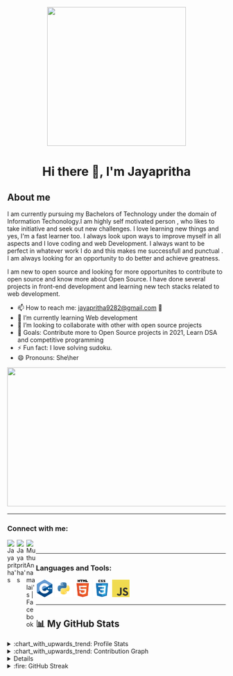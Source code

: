 <!--
**coding-geek21/coding-geek21** is a ✨ _special_ ✨ repository because its `README.md` (this file) appears on your GitHub profile.

Here are some ideas to get you started:

- 🔭 I’m currently working on ...
- 🌱 I’m currently learning ...
- 👯 I’m looking to collaborate on ...
- 🤔 I’m looking for help with ...
- 💬 Ask me about ...
- 📫 How to reach me: ...
- 😄 Pronouns: ...
- ⚡ Fun fact: ...
-->
<p align="center"> <img src="https://media.giphy.com/media/WiDrTMSznIdggL6lyw/giphy.gif" width="320" height="320"  /> </p>
<h1 align="center">Hi there 👋, I'm Jayapritha</h1>

## About me
I am currently pursuing my Bachelors of Technology under the domain of Information Techonology.I am highly self motivated person , who likes to take initiative and seek out new challenges. I love learning new things and yes, I'm a fast learner too. I always look upon ways to improve myself in all aspects and I love coding and web Development. I always want to be perfect in whatever work I do and this makes me successfull and punctual . I am always looking for an opportunity to do better and achieve greatness.

I am  new to open source and looking for more opportunites to contribute to open source and know more about Open Source. I have done several projects in front-end development and learning new tech stacks related to web development.

- 📫 How to reach me: jayapritha9282@gmail.com 📩
- 🌱 I’m currently learning Web development
- 👯 I’m looking to collaborate with other with open source projects
- 🥅 Goals: Contribute more to Open Source projects in 2021, Learn DSA and competitive programming 
- ⚡ Fun fact: I love solving sudoku.
- 😄 Pronouns: She\her

<p align="centre"> <img src="https://media.giphy.com/media/MrMcSpqvpIPzr7fFkM/giphy.gif" width="800" height="320" /></p>

---

### Connect with me:

<a href="https://www.linkedin.com/in/jayapritha-n-32aa79185/">
  <img align="left" alt="Jayapritha's" | Linkedin" width="22px" src="https://raw.githubusercontent.com/peterthehan/peterthehan/master/assets/linkedin.svg" />
</a>
<a href="https://www.instagram.com/ja_yo.pritha/">
  <img align="left" alt="Jayapritha's" | Instagram" width="22px" src="https://www.flaticon.com/svg/static/icons/svg/174/174855.svg" />
</a>
<a href="https://www.facebook.com/jaya.pritha.777/">
  <img align="left" alt="Muthu Annamalai's | Facebook" width="22px" src="https://upload.wikimedia.org/wikipedia/commons/thumb/5/51/Facebook_f_logo_%282019%29.svg/600px-Facebook_f_logo_%282019%29.svg.png" />
</a>

<br />

---

### Languages and Tools:

<code><img height="40" src="https://raw.githubusercontent.com/github/explore/80688e429a7d4ef2fca1e82350fe8e3517d3494d/topics/cpp/cpp.png"></code>
<code><img height="40" src="https://raw.githubusercontent.com/github/explore/80688e429a7d4ef2fca1e82350fe8e3517d3494d/topics/python/python.png"></code>
<code><img height="40" src="https://raw.githubusercontent.com/github/explore/80688e429a7d4ef2fca1e82350fe8e3517d3494d/topics/html/html.png"></code>
<code><img height="40" src="https://raw.githubusercontent.com/github/explore/80688e429a7d4ef2fca1e82350fe8e3517d3494d/topics/css/css.png"></code>
<code><img height="40" src="https://raw.githubusercontent.com/github/explore/80688e429a7d4ef2fca1e82350fe8e3517d3494d/topics/javascript/javascript.png"></code>


---

## :bar_chart: My GitHub Stats

<details>
  <summary>:chart_with_upwards_trend: Profile Stats</summary>
  <br/>
  <img src="https://github-readme-stats.vercel.app/api?username=coding-geek21&show_icons=true&theme=chartreuse-dark" alt="GitHub Stats" align="center" width="48%" />
  <br/>
  <img src="https://github-readme-stats.vercel.app/api/top-langs/?username=coding-geek21&layout=compact&theme=chartreuse-dark&langs_count=6" alt="GitHub Top-Langs" align="center" width="40%" />
  <br/>
  <b>Note:</b> This is only a metric of the languages my public code on GitHub consists of and does not reflect my expertise or skill level.
</details>

<details>
   <summary>:chart_with_upwards_trend: Contribution Graph </summary>
   <br/>
   <img src="https://activity-graph.herokuapp.com/graph?username=coding-geek21&theme=xcode" alt="Contribution Graph" align="center" />
</details>

<details>
  trophy: Github Profile Trophy
  <br/>
  <img src="https://github-profile-trophy.vercel.app/?username=alphaX86&theme=monokai&row=1&no-frame=true&no-bg=true/">
</details>
                                                                                                                                      
<details>
  <summary>:fire: GitHub Streak</summary>
  <br/>
  <img src="https://github-readme-streak-stats.herokuapp.com/?user=coding-geek21&theme=dark&show-icons=true" alt="GitHub Streak" align="center" />
</details>



  



